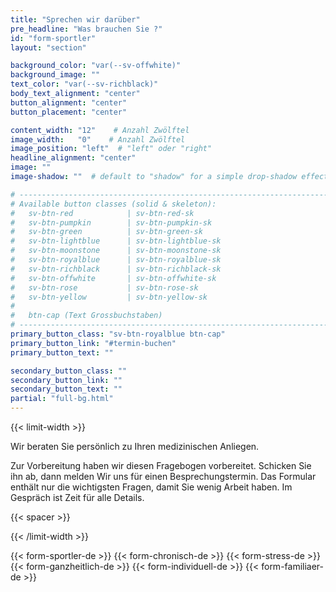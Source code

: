 ```yaml
---
title: "Sprechen wir darüber"
pre_headline: "Was brauchen Sie ?"
id: "form-sportler"
layout: "section"

background_color: "var(--sv-offwhite)"
background_image: ""
text_color: "var(--sv-richblack)"
body_text_alignment: "center"
button_alignment: "center"
button_placement: "center"

content_width: "12"    # Anzahl Zwölftel
image_width:   "0"    # Anzahl Zwölftel
image_position: "left"  # "left" oder "right"
headline_alignment: "center"
image: ""
image-shadow: ""  # default to "shadow" for a simple drop-shadow effect

# ------------------------------------------------------------------------------
# Available button classes (solid & skeleton):
#   sv-btn-red            | sv-btn-red-sk
#   sv-btn-pumpkin        | sv-btn-pumpkin-sk
#   sv-btn-green          | sv-btn-green-sk
#   sv-btn-lightblue      | sv-btn-lightblue-sk
#   sv-btn-moonstone      | sv-btn-moonstone-sk
#   sv-btn-royalblue      | sv-btn-royalblue-sk
#   sv-btn-richblack      | sv-btn-richblack-sk
#   sv-btn-offwhite       | sv-btn-offwhite-sk
#   sv-btn-rose           | sv-btn-rose-sk
#   sv-btn-yellow         | sv-btn-yellow-sk
#
#   btn-cap (Text Grossbuchstaben)
# ------------------------------------------------------------------------------
primary_button_class: "sv-btn-royalblue btn-cap"
primary_button_link: "#termin-buchen"
primary_button_text: ""

secondary_button_class: ""
secondary_button_link: ""
secondary_button_text: ""
partial: "full-bg.html"
---
```


{{< limit-width >}}

Wir beraten Sie persönlich zu Ihren medizinischen Anliegen.
  
Zur Vorbereitung haben wir diesen Fragebogen vorbereitet. Schicken Sie ihn ab, dann melden Wir uns für einen Besprechungstermin. Das Formular enthält nur die wichtigsten Fragen, damit Sie wenig Arbeit haben. Im Gespräch ist Zeit für alle Details.

{{< spacer >}}

{{< /limit-width >}}

{{< form-sportler-de >}}
{{< form-chronisch-de >}}
{{< form-stress-de >}}
{{< form-ganzheitlich-de >}}
{{< form-individuell-de >}}
{{< form-familiaer-de >}}
